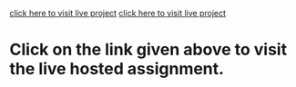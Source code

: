 [click here to visit live project](https://dom-project-1-ten.vercel.app/)
[click here to visit live project](https://ranveer-15.github.io/DOM_PROJECT_1/)
# Click on the link given above to visit the live hosted assignment.
